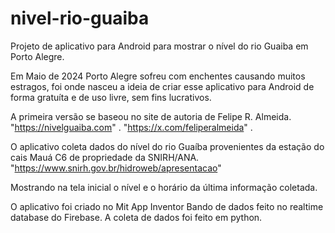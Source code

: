# nivel-rio-guaiba
Projeto de aplicativo para Android para mostrar o nível do rio Guaiba em Porto Alegre.

Em Maio de 2024 Porto Alegre sofreu com enchentes causando muitos estragos, 
foi onde nasceu a ideia de criar esse aplicativo para Android de forma gratuíta e de uso livre, sem fins lucrativos.

A primeira versão se baseou no site de autoria de Felipe R. Almeida.
"https://nivelguaiba.com" .
"https://x.com/feliperalmeida" .

O aplicativo coleta dados do nível do rio Guaíba provenientes da estação do cais Mauá C6 de propriedade da SNIRH/ANA.
"https://www.snirh.gov.br/hidroweb/apresentacao"

Mostrando na tela inicial o nível e o horário da última informação coletada.

O aplicativo foi criado no Mit App Inventor
Bando de dados feito no realtime database do Firebase.
A coleta de dados foi feito em python.
